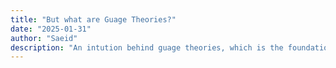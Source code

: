 ```yaml
---
title: "But what are Guage Theories?"
date: "2025-01-31"
author: "Saeid"
description: "An intution behind guage theories, which is the foundation for standard model."
---
```

